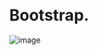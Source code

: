 # Bootstrap.
![image](https://github.com/dfhz-web/Bootstrap./assets/73003830/b3cfa82d-f29b-47aa-a1c6-275edd913bc7)
